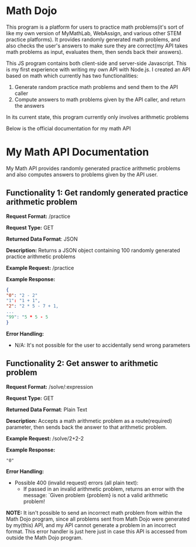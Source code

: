 # Math Dojo
This program is a platform for users to practice math problems(it's sort of like my own version of MyMathLab, WebAssign, and various other STEM practice platforms). It provides randomly generated math problems, and 
also checks the user's answers to make sure they are correct(my API takes math problems as input, evaluates them, then sends back their answers). 

<p>
This JS program contains both client-side and server-side Javascript. This is my
first experience with writing my own API with Node.js. I created an API based on math which
currently has two functionalities: 
</p>
<ol>
  <li>Generate random practice math problems and send them to the API caller</li>
  <li>Compute answers to math problems given by the API caller, and return the answers</li>
</ol>

<p>In its current state, this program currently only involves arithmetic problems</p>
Below is the official documentation for my math API

# My Math API Documentation
My Math API provides randomly generated
practice arithmetic problems and also computes
answers to problems given by the API user.

## Functionality 1: Get randomly generated practice arithmetic problem
**Request Format:** /practice

**Request Type:** GET

**Returned Data Format**: JSON

**Description:** Returns a JSON object containing
100 randomly generated practice arithmetic problems

**Example Request:** /practice

**Example Response:**

```json
{
"0": "2 - 2"
"1": "1 + 1",
"2": "2 * 5 - 7 + 1,
...
"99": "5 * 5 - 5
}
```

**Error Handling:**
- N/A: It's not possible for the user to accidentally
send wrong parameters

## Functionality 2: Get answer to arithmetic problem
**Request Format:** /solve/:expression

**Request Type:** GET

**Returned Data Format**: Plain Text

**Description:** Accepts a math arithmetic problem as
a route(required) parameter, then sends back the answer
to that arithmetic problem.

**Example Request:** /solve/2+2-2

**Example Response:**

```
"0"
```

**Error Handling:**
- Possible 400 (invalid request) errors (all plain text):
  - If passed in an invalid arithmetic problem, returns an error with the message: `Given problem {problem} is not a valid arithmetic problem!

<b>NOTE:</b> It isn't possible to send an incorrect math problem from within the Math Dojo program,
since all problems sent from Math Dojo were generated by my(this) API, and my API cannot generate
a problem in an incorrect format. This error handler is just here just in case this API
is accessed from outside the Math Dojo program.

